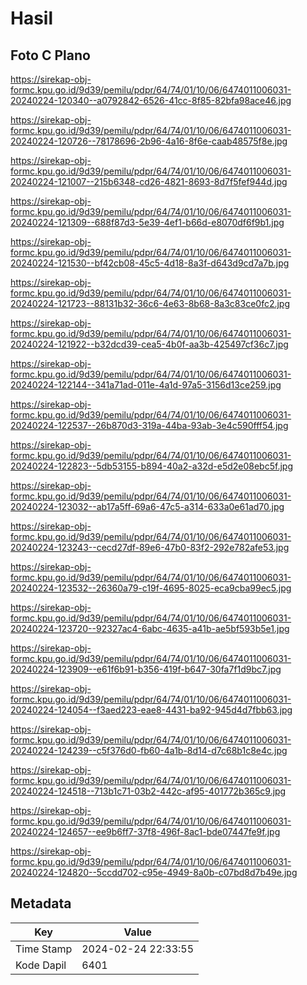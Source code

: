 # Hasil

## Foto C Plano

https://sirekap-obj-formc.kpu.go.id/9d39/pemilu/pdpr/64/74/01/10/06/6474011006031-20240224-120340--a0792842-6526-41cc-8f85-82bfa98ace46.jpg

https://sirekap-obj-formc.kpu.go.id/9d39/pemilu/pdpr/64/74/01/10/06/6474011006031-20240224-120726--78178696-2b96-4a16-8f6e-caab48575f8e.jpg

https://sirekap-obj-formc.kpu.go.id/9d39/pemilu/pdpr/64/74/01/10/06/6474011006031-20240224-121007--215b6348-cd26-4821-8693-8d7f5fef944d.jpg

https://sirekap-obj-formc.kpu.go.id/9d39/pemilu/pdpr/64/74/01/10/06/6474011006031-20240224-121309--688f87d3-5e39-4ef1-b66d-e8070df6f9b1.jpg

https://sirekap-obj-formc.kpu.go.id/9d39/pemilu/pdpr/64/74/01/10/06/6474011006031-20240224-121530--bf42cb08-45c5-4d18-8a3f-d643d9cd7a7b.jpg

https://sirekap-obj-formc.kpu.go.id/9d39/pemilu/pdpr/64/74/01/10/06/6474011006031-20240224-121723--88131b32-36c6-4e63-8b68-8a3c83ce0fc2.jpg

https://sirekap-obj-formc.kpu.go.id/9d39/pemilu/pdpr/64/74/01/10/06/6474011006031-20240224-121922--b32dcd39-cea5-4b0f-aa3b-425497cf36c7.jpg

https://sirekap-obj-formc.kpu.go.id/9d39/pemilu/pdpr/64/74/01/10/06/6474011006031-20240224-122144--341a71ad-011e-4a1d-97a5-3156d13ce259.jpg

https://sirekap-obj-formc.kpu.go.id/9d39/pemilu/pdpr/64/74/01/10/06/6474011006031-20240224-122537--26b870d3-319a-44ba-93ab-3e4c590fff54.jpg

https://sirekap-obj-formc.kpu.go.id/9d39/pemilu/pdpr/64/74/01/10/06/6474011006031-20240224-122823--5db53155-b894-40a2-a32d-e5d2e08ebc5f.jpg

https://sirekap-obj-formc.kpu.go.id/9d39/pemilu/pdpr/64/74/01/10/06/6474011006031-20240224-123032--ab17a5ff-69a6-47c5-a314-633a0e61ad70.jpg

https://sirekap-obj-formc.kpu.go.id/9d39/pemilu/pdpr/64/74/01/10/06/6474011006031-20240224-123243--cecd27df-89e6-47b0-83f2-292e782afe53.jpg

https://sirekap-obj-formc.kpu.go.id/9d39/pemilu/pdpr/64/74/01/10/06/6474011006031-20240224-123532--26360a79-c19f-4695-8025-eca9cba99ec5.jpg

https://sirekap-obj-formc.kpu.go.id/9d39/pemilu/pdpr/64/74/01/10/06/6474011006031-20240224-123720--92327ac4-6abc-4635-a41b-ae5bf593b5e1.jpg

https://sirekap-obj-formc.kpu.go.id/9d39/pemilu/pdpr/64/74/01/10/06/6474011006031-20240224-123909--e61f6b91-b356-419f-b647-30fa7f1d9bc7.jpg

https://sirekap-obj-formc.kpu.go.id/9d39/pemilu/pdpr/64/74/01/10/06/6474011006031-20240224-124054--f3aed223-eae8-4431-ba92-945d4d7fbb63.jpg

https://sirekap-obj-formc.kpu.go.id/9d39/pemilu/pdpr/64/74/01/10/06/6474011006031-20240224-124239--c5f376d0-fb60-4a1b-8d14-d7c68b1c8e4c.jpg

https://sirekap-obj-formc.kpu.go.id/9d39/pemilu/pdpr/64/74/01/10/06/6474011006031-20240224-124518--713b1c71-03b2-442c-af95-401772b365c9.jpg

https://sirekap-obj-formc.kpu.go.id/9d39/pemilu/pdpr/64/74/01/10/06/6474011006031-20240224-124657--ee9b6ff7-37f8-496f-8ac1-bde07447fe9f.jpg

https://sirekap-obj-formc.kpu.go.id/9d39/pemilu/pdpr/64/74/01/10/06/6474011006031-20240224-124820--5ccdd702-c95e-4949-8a0b-c07bd8d7b49e.jpg


## Metadata

| Key        | Value               |
| ---------- | ------------------- |
| Time Stamp | 2024-02-24 22:33:55 |
| Kode Dapil | 6401                |



